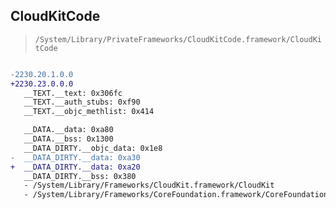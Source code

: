 ## CloudKitCode

> `/System/Library/PrivateFrameworks/CloudKitCode.framework/CloudKitCode`

```diff

-2230.20.1.0.0
+2230.23.0.0.0
   __TEXT.__text: 0x306fc
   __TEXT.__auth_stubs: 0xf90
   __TEXT.__objc_methlist: 0x414

   __DATA.__data: 0xa80
   __DATA.__bss: 0x1300
   __DATA_DIRTY.__objc_data: 0x1e8
-  __DATA_DIRTY.__data: 0xa30
+  __DATA_DIRTY.__data: 0xa20
   __DATA_DIRTY.__bss: 0x380
   - /System/Library/Frameworks/CloudKit.framework/CloudKit
   - /System/Library/Frameworks/CoreFoundation.framework/CoreFoundation

```
